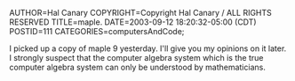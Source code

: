 AUTHOR=Hal Canary
COPYRIGHT=Copyright Hal Canary / ALL RIGHTS RESERVED
TITLE=maple.
DATE=2003-09-12 18:20:32-05:00 (CDT)
POSTID=111
CATEGORIES=computersAndCode;

I picked up a copy of maple 9 yesterday. I'll give you my opinions on it later. I strongly suspect that the computer algebra system which is the true computer algebra system can only be understood by mathematicians.
